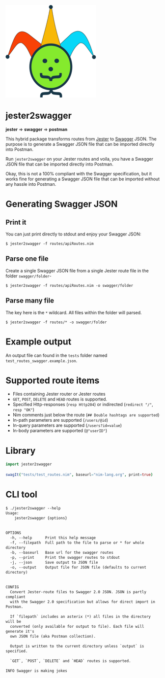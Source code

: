 <img src="private/jestermyswagger.png" style="display: inline; max-height: 300px">

# jester2swagger

**jester** => **swagger** => **postman**


This hybrid package transforms routes from [Jester](https://github.com/dom96/jester)
to [Swagger](https://swagger.io/) JSON. The purpose is to generate a Swagger
JSON file that can be imported directly into Postman.

Run `jester2swagger` on your Jester routes and voila, you have a Swagger JSON
file that can be imported directly into Postman.

Okay, this is not a 100% compliant with the Swagger specification, but it
works fine for generating a Swagger JSON file that can be imported without
any hassle into Postman.

# Generating Swagger JSON

## Print it
You can just print directly to stdout and enjoy your Swagger JSON:
```shell
$ jester2swagger -f routes/apiRoutes.nim
```

## Parse one file
Create a single Swagger JSON file from a single Jester route file in the folder `swagger/folder`-
```shell
$ jester2swagger -f routes/apiRoutes.nim -o swagger/folder
```

## Parse many file
The key here is the `*` wildcard. All files within the folder will parsed.
```shell
$ jester2swagger -f routes/* -o swagger/folder
```

# Example output

An output file can found in the `tests` folder named `test_routes_swagger.example.json`.

# Supported route items

- Files containing Jester router or Jester routes
- `GET`, `POST`, `DELETE` and `HEAD` routes is supported.
- Specified Http-responses (`resp Http204`) or indirected (`redirect "/"`, `resp "OK"`)
- Nim comments just below the route (`## Double hashtags are supported`)
- In-path parameters are supported (`/users/@id`)
- In-query parameters are supported (`/users?id=value`)
- In-body parameters are supported (`@"userID"`)


# Library

```nim
import jester2swagger

swagIt("tests/test_routes.nim", baseurl="nim-lang.org", print=true)
```


# CLI tool

```shell
$ ./jester2swagger --help
Usage:
    jester2swagger {options}


OPTIONS
  -h, --help      Print this help message
  -f, --filepath  Full path to the file to parse or * for whole directory
  -b, --baseurl   Base url for the swagger routes
  -p, --print     Print the swagger routes to stdout
  -j, --json      Save output to JSON file
  -o, --output    Output file for JSON file (defaults to current directory)


CONFIG
  Convert Jester-route files to Swagger 2.0 JSON. JSON is partly compliant
  with the Swagger 2.0 specification but allows for direct import in Postman.

  If `filepath` includes an asterix (*) all files in the directory will be
  converted (only available for output to file). Each file will generate it's
  own JSON file (aka Postman collection).

  Output is written to the current directory unless `output` is specified.

  `GET`, `POST`, `DELETE` and `HEAD` routes is supported.

INFO Swagger is making jokes
```